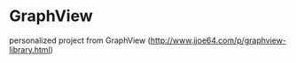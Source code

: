 GraphView
=========

personalized project from GraphView (http://www.jjoe64.com/p/graphview-library.html)

